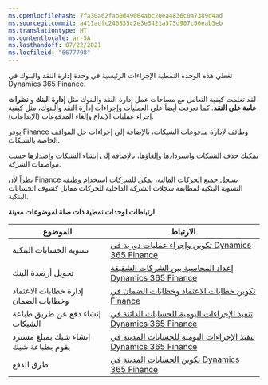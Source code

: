 ```yaml
---
ms.openlocfilehash: 7fa30a62fab0d49064abc20ea4836c0a7389d4ad
ms.sourcegitcommit: a411adfc246835c2e3e3421a575d907c66eab3eb
ms.translationtype: HT
ms.contentlocale: ar-SA
ms.lasthandoff: 07/22/2021
ms.locfileid: "6677798"
---
```

تغطي هذه الوحدة النمطية الإجراءات الرئيسية في وحدة إدارة النقد والبنوك في Dynamics 365 Finance.

لقد تعلمت كيفية التعامل مع مساحات عمل إدارة النقد والبنوك مثل **إدارة البنك** و **نظرات عامة على النقد**. كما تعرفت أيضاً على العمليات وإجراءات إدارة النقد والبنوك، مثل كيفية إجراء عمليات الإيداع وإلغاء المدفوعات (الإيداعات).

يوفر Finance وظائف لإدارة مدفوعات الشيكات، بالإضافة إلى إجراءات حل المواقف الخاصة بالشيكات. 

يمكنك حذف الشيكات واستردادها وإلغاؤها، بالإضافة إلى إنشاء الشيكات وإصدارها حسب مواصفات الشركة. 

نظراً لأن Finance يسجل جميع الحركات المالية، يمكن للشركات استخدام وظيفة التسوية البنكية لمطابقة سجلات الشركة الداخلية للحركات مقابل كشوف الحسابات البنكية.



**ارتباطات لوحدات نمطية ذات صلة لموضوعات معينة**


| الموضوع | الارتباط  |
 | ------------- | ------------- |
 | تسوية الحسابات البنكية| [تكوين وإجراء عمليات دورية في Dynamics 365 Finance](https://docs.microsoft.com/learn/modules/configure-periodic-processes-dyn365-finance/?azure-portal=true)|
 | تحويل أرصدة البنك | [إعداد المحاسبة بين الشركات الشقيقة Dynamics 365 Finance](https://docs.microsoft.com/learn/modules/intercompany-accounting-dyn365-finance//?azure-portal=true)|
| إدارة خطابات الاعتماد وخطابات الضمان | [تكوين خطابات الاعتماد وخطابات الضمان في Finance](https://docs.microsoft.com/learn/modules/configure-letters-credit-guarantees-dyn365-finance/?azure-portal=true)|
 | إنشاء دفع عن طريق طباعة الشيكات | [تنفيذ الإجراءات اليومية للحسابات الدائنة في Dynamics 365 Finance](https://docs.microsoft.com/learn/modules/accounts-payable-daily-procedures-dyn365-finance/?azure-portal=true)|
| إنشاء شيك بمبلغ مسترد يقوم بطباعة شيك | [تنفيذ الإجراءات اليومية للحسابات المدينة في Dynamics 365 Finance](https://docs.microsoft.com/learn/modules/accounts-receivable-daily-procedures-dyn365-finance/?azure-portal=true)|
 | طرق الدفع | [تكوين الحسابات المدينة في Dynamics 365 Finance](https://docs.microsoft.com/learn/modules/configure-accounts-receivable-dyn365-finance//?azure-portal=true)|
